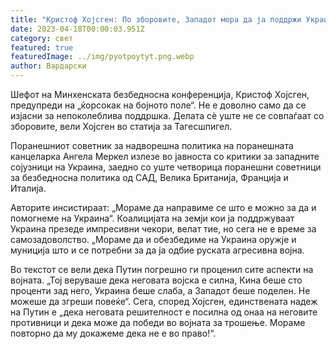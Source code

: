 ```yaml
---
title: "Кристоф Хојсген: По зборовите, Западот мора да ја поддржи Украина на дело"
date: 2023-04-18T00:00:03.951Z
category: свет
featured: true
featuredImage: ../img/pyotpoytyt.png.webp
author: Вардарски
---
```


Шефот на Минхенската безбедносна конференција, Кристоф Хојсген, предупреди на „ќорсокак на бојното поле“. Не е доволно само да се изјасни за непоколеблива поддршка. Делата сè уште не се совпаѓаат со зборовите, вели Хојсген во статија за Тагесшпигел.

Поранешниот советник за надворешна политика на поранешната канцеларка Ангела Меркел излезе во јавноста со критики за западните сојузници на Украина, заедно со уште четворица поранешни советници за безбедносна политика од САД, Велика Британија, Франција и Италија.

Авторите инсистираат: „Мораме да направиме се што е можно за да и помогнеме на Украина“. Коалицијата на земји кои ја поддржуваат Украина презеде импресивни чекори, велат тие, но сега не е време за самозадоволство. „Мораме да и обезбедиме на Украина оружје и муниција што и се потребни за да ја одбие руската агресивна војна.

Во текстот се вели дека Путин погрешно ги проценил сите аспекти на војната. „Тој веруваше дека неговата војска е силна, Кина беше сто проценти зад него, Украина беше слаба, а Западот беше поделен. Не можеше да згреши повеќе“. Сега, според Хојсген, единствената надеж на Путин е „дека неговата решителност е посилна од онаа на неговите противници и дека може да победи во војната за трошење. Мораме повторно да му докажеме дека не е во право!“.
